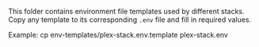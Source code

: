 This folder contains environment file templates used by different stacks.
Copy any template to its corresponding `.env` file and fill in required values.

Example:
cp env-templates/plex-stack.env.template plex-stack.env